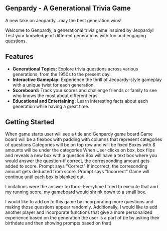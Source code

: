 ## Genpardy - A Generational Trivia Game
A new take on Jeopardy...may the best generation wins!

Welcome to Genpardy, a generational trivia game inspired by Jeopardy! Test your knowledge of different generations with fun and engaging questions.

## Features

- **Generational Topics:** Explore trivia questions across various generations, from the 1950s to the present day.
- **Interactive Gameplay:** Experience the thrill of Jeopardy-style gameplay with a unique twist for each generation.
- **Scoreboard:** Track your scores and challenge friends or family to see who knows the most about different eras.
- **Educational and Entertaining:** Learn interesting facts about each generation while having a great time.

## Getting Started

When game starts user will see a title and Genpardy game board
Game board will be a flexbox with padding with columns that represent categories of questions 
Categories will be on top row and will be fixed 
Boxes with $ amounts will be under the categories 
When User clicks on box, box flips and reveals a new box with a question 
Box will have a text box where you would answer the question-if correct, the corresponding amount gets added to score. Prompt says "Correct" 
If incorrect, the corresonding amount gets deducted from score. Prompt says "Incorrect" 
Game will continue until each box is blanked out. 


Limitations were the answer textbox- Everytime I tried to execute that and my running score, my gameboard would shrink down to a small box. 

I would like to add on to this game by incorporating more questions and making those questions appear randomly. Additionally, I would like to add another player and incorporate functions that give a more personalized experience based on the generation the user is a part of (ie by asking their birthdate and then showing prompts based on that)

